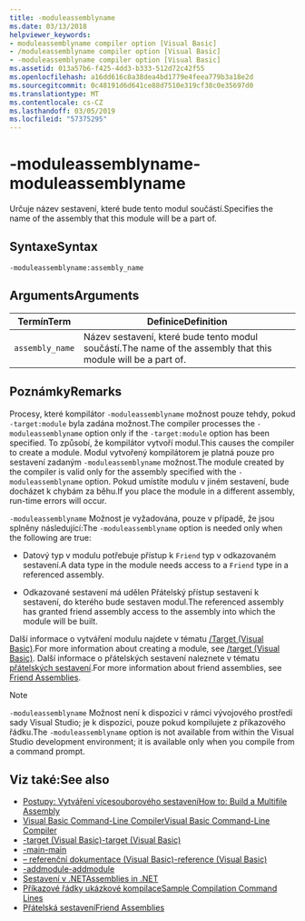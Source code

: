 ```yaml
---
title: -moduleassemblyname
ms.date: 03/13/2018
helpviewer_keywords:
- moduleassemblyname compiler option [Visual Basic]
- /moduleassemblyname compiler option [Visual Basic]
- -moduleassemblyname compiler option [Visual Basic]
ms.assetid: 013a57b6-f425-4dd3-b333-512d72c42f55
ms.openlocfilehash: a16dd616c8a38dea4bd1779e4feea779b3a18e2d
ms.sourcegitcommit: 0c48191d6d641ce88d7510e319cf38c0e35697d0
ms.translationtype: MT
ms.contentlocale: cs-CZ
ms.lasthandoff: 03/05/2019
ms.locfileid: "57375295"
---
```

# <a name="-moduleassemblyname"></a><span data-ttu-id="8b712-102">-moduleassemblyname</span><span class="sxs-lookup"><span data-stu-id="8b712-102">-moduleassemblyname</span></span>
<span data-ttu-id="8b712-103">Určuje název sestavení, které bude tento modul součástí.</span><span class="sxs-lookup"><span data-stu-id="8b712-103">Specifies the name of the assembly that this module will be a part of.</span></span>  
  
## <a name="syntax"></a><span data-ttu-id="8b712-104">Syntaxe</span><span class="sxs-lookup"><span data-stu-id="8b712-104">Syntax</span></span>  
  
```  
-moduleassemblyname:assembly_name  
```  
  
## <a name="arguments"></a><span data-ttu-id="8b712-105">Arguments</span><span class="sxs-lookup"><span data-stu-id="8b712-105">Arguments</span></span>  
  
|<span data-ttu-id="8b712-106">Termín</span><span class="sxs-lookup"><span data-stu-id="8b712-106">Term</span></span>|<span data-ttu-id="8b712-107">Definice</span><span class="sxs-lookup"><span data-stu-id="8b712-107">Definition</span></span>|  
|---|---|  
|`assembly_name`|<span data-ttu-id="8b712-108">Název sestavení, které bude tento modul součástí.</span><span class="sxs-lookup"><span data-stu-id="8b712-108">The name of the assembly that this module will be a part of.</span></span>|  
  
## <a name="remarks"></a><span data-ttu-id="8b712-109">Poznámky</span><span class="sxs-lookup"><span data-stu-id="8b712-109">Remarks</span></span>  
 <span data-ttu-id="8b712-110">Procesy, které kompilátor `-moduleassemblyname` možnost pouze tehdy, pokud `-target:module` byla zadána možnost.</span><span class="sxs-lookup"><span data-stu-id="8b712-110">The compiler processes the `-moduleassemblyname` option only if the `-target:module` option has been specified.</span></span> <span data-ttu-id="8b712-111">To způsobí, že kompilátor vytvoří modul.</span><span class="sxs-lookup"><span data-stu-id="8b712-111">This causes the compiler to create a module.</span></span> <span data-ttu-id="8b712-112">Modul vytvořený kompilátorem je platná pouze pro sestavení zadaným `-moduleassemblyname` možnost.</span><span class="sxs-lookup"><span data-stu-id="8b712-112">The module created by the compiler is valid only for the assembly specified with the `-moduleassemblyname` option.</span></span> <span data-ttu-id="8b712-113">Pokud umístíte modulu v jiném sestavení, bude docházet k chybám za běhu.</span><span class="sxs-lookup"><span data-stu-id="8b712-113">If you place the module in a different assembly, run-time errors will occur.</span></span>  
  
 <span data-ttu-id="8b712-114">`-moduleassemblyname` Možnost je vyžadována, pouze v případě, že jsou splněny následující:</span><span class="sxs-lookup"><span data-stu-id="8b712-114">The `-moduleassemblyname` option is needed only when the following are true:</span></span>  
  
-   <span data-ttu-id="8b712-115">Datový typ v modulu potřebuje přístup k `Friend` typ v odkazovaném sestavení.</span><span class="sxs-lookup"><span data-stu-id="8b712-115">A data type in the module needs access to a `Friend` type in a referenced assembly.</span></span>  
  
-   <span data-ttu-id="8b712-116">Odkazované sestavení má udělen Přátelský přístup sestavení k sestavení, do kterého bude sestaven modul.</span><span class="sxs-lookup"><span data-stu-id="8b712-116">The referenced assembly has granted friend assembly access to the assembly into which the module will be built.</span></span>  
  
 <span data-ttu-id="8b712-117">Další informace o vytváření modulu najdete v tématu [/Target (Visual Basic)](../../../visual-basic/reference/command-line-compiler/target.md).</span><span class="sxs-lookup"><span data-stu-id="8b712-117">For more information about creating a module, see [/target (Visual Basic)](../../../visual-basic/reference/command-line-compiler/target.md).</span></span> <span data-ttu-id="8b712-118">Další informace o přátelských sestavení naleznete v tématu [přátelských sestavení](../../../standard/assembly/friend-assemblies.md).</span><span class="sxs-lookup"><span data-stu-id="8b712-118">For more information about friend assemblies, see [Friend Assemblies](../../../standard/assembly/friend-assemblies.md).</span></span>  
  
> [!NOTE]
>  <span data-ttu-id="8b712-119">`-moduleassemblyname` Možnost není k dispozici v rámci vývojového prostředí sady Visual Studio; je k dispozici, pouze pokud kompilujete z příkazového řádku.</span><span class="sxs-lookup"><span data-stu-id="8b712-119">The `-moduleassemblyname` option is not available from within the Visual Studio development environment; it is available only when you compile from a command prompt.</span></span>  
  
## <a name="see-also"></a><span data-ttu-id="8b712-120">Viz také:</span><span class="sxs-lookup"><span data-stu-id="8b712-120">See also</span></span>
- [<span data-ttu-id="8b712-121">Postupy: Vytváření vícesouborového sestavení</span><span class="sxs-lookup"><span data-stu-id="8b712-121">How to: Build a Multifile Assembly</span></span>](../../../framework/app-domains/how-to-build-a-multifile-assembly.md)
- [<span data-ttu-id="8b712-122">Visual Basic Command-Line Compiler</span><span class="sxs-lookup"><span data-stu-id="8b712-122">Visual Basic Command-Line Compiler</span></span>](../../../visual-basic/reference/command-line-compiler/index.md)
- [<span data-ttu-id="8b712-123">-target (Visual Basic)</span><span class="sxs-lookup"><span data-stu-id="8b712-123">-target (Visual Basic)</span></span>](../../../visual-basic/reference/command-line-compiler/target.md)
- [<span data-ttu-id="8b712-124">-main</span><span class="sxs-lookup"><span data-stu-id="8b712-124">-main</span></span>](../../../visual-basic/reference/command-line-compiler/main.md)
- [<span data-ttu-id="8b712-125">– referenční dokumentace (Visual Basic)</span><span class="sxs-lookup"><span data-stu-id="8b712-125">-reference (Visual Basic)</span></span>](../../../visual-basic/reference/command-line-compiler/reference.md)
- [<span data-ttu-id="8b712-126">-addmodule</span><span class="sxs-lookup"><span data-stu-id="8b712-126">-addmodule</span></span>](../../../visual-basic/reference/command-line-compiler/addmodule.md)
- [<span data-ttu-id="8b712-127">Sestavení v .NET</span><span class="sxs-lookup"><span data-stu-id="8b712-127">Assemblies in .NET</span></span>](../../../standard/assembly/index.md)
- [<span data-ttu-id="8b712-128">Příkazové řádky ukázkové kompilace</span><span class="sxs-lookup"><span data-stu-id="8b712-128">Sample Compilation Command Lines</span></span>](../../../visual-basic/reference/command-line-compiler/sample-compilation-command-lines.md)
- [<span data-ttu-id="8b712-129">Přátelská sestavení</span><span class="sxs-lookup"><span data-stu-id="8b712-129">Friend Assemblies</span></span>](../../../standard/assembly/friend-assemblies.md)
